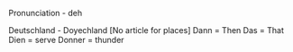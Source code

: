 Pronunciation - deh

Deutschland - Doyechland [No article for places]
Dann = Then
Das = That
Dien = serve
Donner = thunder